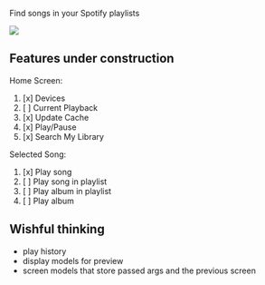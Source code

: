 Find songs in your Spotify playlists

[![](/assets/search_demo.gif)](https://junkmechanic.github.io/)

Features under construction
---
Home Screen:
  1. [x] Devices
  2. [ ] Current Playback
  3. [x] Update Cache
  4. [x] Play/Pause
  5. [x] Search My Library

Selected Song:
  1. [x] Play song
  2. [ ] Play song in playlist
  3. [ ] Play album in playlist
  4. [ ] Play album

Wishful thinking
---
 - play history
 - display models for preview
 - screen models that store passed args and the previous screen
